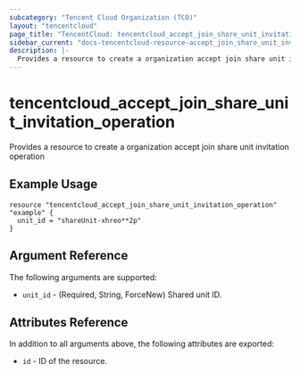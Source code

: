 ```yaml
---
subcategory: "Tencent Cloud Organization (TCO)"
layout: "tencentcloud"
page_title: "TencentCloud: tencentcloud_accept_join_share_unit_invitation_operation"
sidebar_current: "docs-tencentcloud-resource-accept_join_share_unit_invitation_operation"
description: |-
  Provides a resource to create a organization accept join share unit invitation operation
---
```


# tencentcloud_accept_join_share_unit_invitation_operation

Provides a resource to create a organization accept join share unit invitation operation

## Example Usage

```hcl
resource "tencentcloud_accept_join_share_unit_invitation_operation" "example" {
  unit_id = "shareUnit-xhreo**2p"
}
```

## Argument Reference

The following arguments are supported:

* `unit_id` - (Required, String, ForceNew) Shared unit ID.

## Attributes Reference

In addition to all arguments above, the following attributes are exported:

* `id` - ID of the resource.



